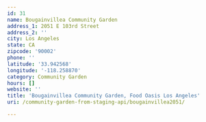 ```yaml
---
id: 31
name: Bougainvillea Community Garden
address_1: 2051 E 103rd Street
address_2: ''
city: Los Angeles
state: CA
zipcode: '90002'
phone: ''
latitude: '33.942568'
longitude: '-118.258870'
category: Community Garden
hours: []
website: ''
title: 'Bougainvillea Community Garden, Food Oasis Los Angeles'
uri: /community-garden-from-staging-api/bougainvillea2051/

---
```

